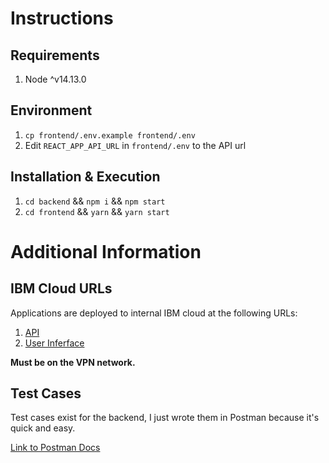 # Instructions

## Requirements
1. Node ^v14.13.0

## Environment
1. `cp frontend/.env.example frontend/.env`
2. Edit `REACT_APP_API_URL` in `frontend/.env` to the API url 

## Installation & Execution
1. `cd backend` && `npm i` && `npm start`
2. `cd frontend` && `yarn` && `yarn start`



# Additional Information

## IBM Cloud URLs
Applications are deployed to internal IBM cloud at the following URLs:
1. [API](https://employee-api.stage1.mybluemix.net/api/employees/)
2. [User Inferface](https://employees.stage1.mybluemix.net/#/)

**Must be on the VPN network.**

## Test Cases
Test cases exist for the backend, I just wrote them in Postman because it's quick and easy. 

[Link to Postman Docs](https://documenter.getpostman.com/view/934028/TVRrVjNW)